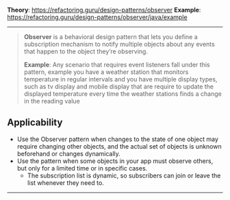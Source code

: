 
**Theory**: https://refactoring.guru/design-patterns/observer
**Example**: https://refactoring.guru/design-patterns/observer/java/example

---


>**Observer** is a behavioral design pattern that lets you define a subscription mechanism to notify multiple objects about any events that happen to the object they’re observing.
>
> **Example**: Any scenario that requires event listeners fall under this pattern, example you have a weather station that monitors temperature in regular intervals and you have multiple display types, such as tv display and mobile display that are require to update the displayed temperature every time the weather stations finds a change in the reading value




## Applicability

- Use the Observer pattern when changes to the state of one object may require changing other objects, and the actual set of objects is unknown beforehand or changes dynamically.
- Use the pattern when some objects in your app must observe others, but only for a limited time or in specific cases.
	- The subscription list is dynamic, so subscribers can join or leave the list whenever they need to.


---
